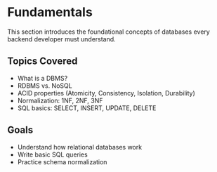 # Fundamentals

This section introduces the foundational concepts of databases every backend developer must understand.

## Topics Covered

- What is a DBMS?
- RDBMS vs. NoSQL
- ACID properties (Atomicity, Consistency, Isolation, Durability)
- Normalization: 1NF, 2NF, 3NF
- SQL basics: SELECT, INSERT, UPDATE, DELETE

## Goals

- Understand how relational databases work
- Write basic SQL queries
- Practice schema normalization
